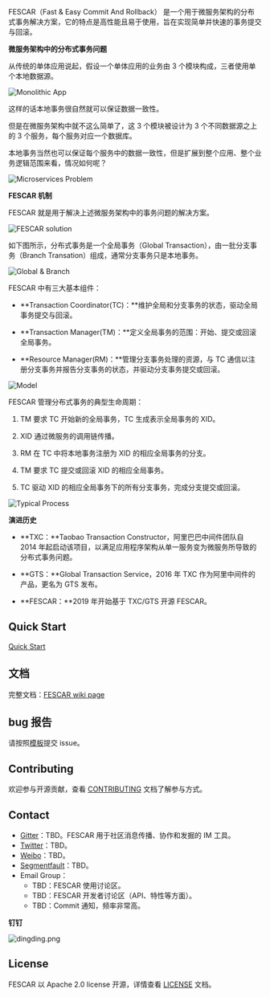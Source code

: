 FESCAR（Fast & Easy Commit And Rollback） 是一个用于微服务架构的分布式事务解决方案，它的特点是高性能且易于使用，旨在实现简单并快速的事务提交与回滚。

**微服务架构中的分布式事务问题**

从传统的单体应用说起，假设一个单体应用的业务由 3 个模块构成，三者使用单个本地数据源。

![Monolithic App](https://camo.githubusercontent.com/400c70938b835e0b8ecc70ca61b3504e2aba891e/68747470733a2f2f63646e2e6e6c61726b2e636f6d2f6c61726b2f302f323031382f706e672f31383836322f313534353239363737303234342d34636564663337652d396463362d346663302d613937662d6634323430623964383634302e706e67)

这样的话本地事务很自然就可以保证数据一致性。

但是在微服务架构中就不这么简单了，这 3 个模块被设计为 3 个不同数据源之上的 3 个服务，每个服务对应一个数据库。

本地事务当然也可以保证每个服务中的数据一致性，但是扩展到整个应用、整个业务逻辑范围来看，情况如何呢？

![Microservices Problem](https://camo.githubusercontent.com/5729bd180e2c5b4a54f93c9d0a40dc06117e8565/68747470733a2f2f63646e2e6e6c61726b2e636f6d2f6c61726b2f302f323031382f706e672f31383836322f313534353239363738313233312d34303239646139632d383830332d343361342d616332662d3663386231653265613434382e706e67)

**FESCAR 机制**

FESCAR 就是用于解决上述微服务架构中的事务问题的解决方案。

![FESCAR solution](https://camo.githubusercontent.com/b3a71332ae0a91db7f8616286a69b879fcbea672/68747470733a2f2f63646e2e6e6c61726b2e636f6d2f6c61726b2f302f323031382f706e672f31383836322f313534353239363739313037342d33626365376263652d303235652d343563332d393338362d3762393531333564616465382e706e67)

如下图所示，分布式事务是一个全局事务（Global Transaction），由一批分支事务（Branch Transation）组成，通常分支事务只是本地事务。

![Global & Branch](https://camo.githubusercontent.com/9d741875c9d7f99887fc4075b9fd4a4b67b69ade/68747470733a2f2f63646e2e6e6c61726b2e636f6d2f6c61726b2f302f323031382f706e672f31383836322f313534353031353435343937392d61313865313666362d656434312d343466312d396337612d6264383263346435666639392e706e67)

FESCAR 中有三大基本组件：

- **Transaction Coordinator(TC)：**维护全局和分支事务的状态，驱动全局事务提交与回滚。

- **Transaction Manager(TM)：**定义全局事务的范围：开始、提交或回滚全局事务。

- **Resource Manager(RM)：**管理分支事务处理的资源，与 TC 通信以注册分支事务并报告分支事务的状态，并驱动分支事务提交或回滚。

![Model](https://camo.githubusercontent.com/e8fd6ca40ba959962a537cbc1be58013486cf46c/68747470733a2f2f63646e2e6e6c61726b2e636f6d2f6c61726b2f302f323031382f706e672f31383836322f313534353031333931353238362d34613930663064662d356664612d343165312d393165302d3261613364333331633033352e706e67)

FESCAR 管理分布式事务的典型生命周期：

1. TM 要求 TC 开始新的全局事务，TC 生成表示全局事务的 XID。

2. XID 通过微服务的调用链传播。

3. RM 在 TC 中将本地事务注册为 XID 的相应全局事务的分支。

4. TM 要求 TC 提交或回滚 XID 的相应全局事务。

5. TC 驱动 XID 的相应全局事务下的所有分支事务，完成分支提交或回滚。

![Typical Process](https://camo.githubusercontent.com/0384806afd7c10544c258ae13717e4229942aa13/68747470733a2f2f63646e2e6e6c61726b2e636f6d2f6c61726b2f302f323031382f706e672f31383836322f313534353239363931373838312d32366661626562392d373166612d346633652d386137612d6663333137643333383966342e706e67)

**演进历史**

- **TXC：**Taobao Transaction Constructor，阿里巴巴中间件团队自 2014 年起启动该项目，以满足应用程序架构从单一服务变为微服务所导致的分布式事务问题。

- **GTS：**Global Transaction Service，2016 年 TXC 作为阿里中间件的产品，更名为 GTS 发布。

- **FESCAR：**2019 年开始基于 TXC/GTS 开源 FESCAR。

## Quick Start

[Quick Start](https://github.com/alibaba/fescar/wiki/Quick-Start)

## 文档

完整文档：[FESCAR wiki page](https://github.com/alibaba/fescar/wiki)

## bug 报告

请按照[模板](http://github.com/TBD)提交 issue。

## Contributing

欢迎参与开源贡献，查看 [CONTRIBUTING](https://github.com/alibaba/fescar/blob/master/CONTRIBUTING.md) 文档了解参与方式。

## Contact

- [Gitter](https://gitter.im/alibaba/fescar)：TBD。FESCAR 用于社区消息传播、协作和发掘的 IM 工具。
- [Twitter](https://twitter.com/fescar)：TBD。
- [Weibo](https://weibo.com/u/xxxxxxx)：TBD。
- [Segmentfault](https://segmentfault.com/t/fescar)：TBD。
- Email Group：
  - TBD：FESCAR 使用讨论区。
  - TBD：FESCAR 开发者讨论区（API、特性等方面）。
  - TBD：Commit 通知，频率非常高。

**钉钉**

[](https://camo.githubusercontent.com/ab17303aee47ec0ee165f1831d293467cb2bedda/68747470733a2f2f75706c6f61642d696d616765732e6a69616e7368752e696f2f75706c6f61645f696d616765732f343432303736372d346539356231383661316131626662612e706e673f696d6167654d6f6772322f6175746f2d6f7269656e742f7374726970253743696d61676556696577322f322f772f31323430)![dingding.png](https://camo.githubusercontent.com/ab17303aee47ec0ee165f1831d293467cb2bedda/68747470733a2f2f75706c6f61642d696d616765732e6a69616e7368752e696f2f75706c6f61645f696d616765732f343432303736372d346539356231383661316131626662612e706e673f696d6167654d6f6772322f6175746f2d6f7269656e742f7374726970253743696d61676556696577322f322f772f31323430)[](https://camo.githubusercontent.com/ab17303aee47ec0ee165f1831d293467cb2bedda/68747470733a2f2f75706c6f61642d696d616765732e6a69616e7368752e696f2f75706c6f61645f696d616765732f343432303736372d346539356231383661316131626662612e706e673f696d6167654d6f6772322f6175746f2d6f7269656e742f7374726970253743696d61676556696577322f322f772f31323430)

## License

FESCAR 以 Apache 2.0 license 开源，详情查看 [LICENSE](https://github.com/alibaba/fescar/blob/master/LICENSE) 文档。
